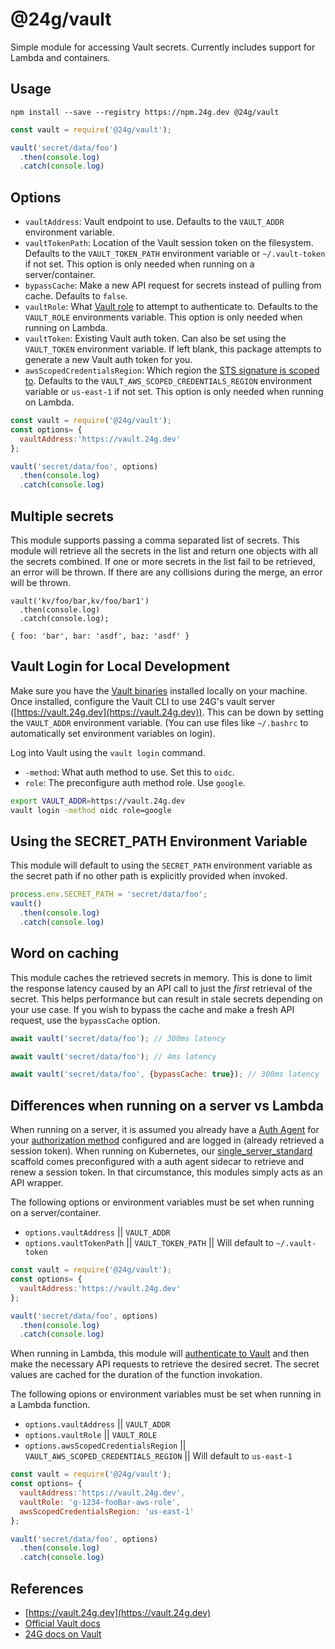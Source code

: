 # @24g/vault
Simple module for accessing Vault secrets. Currently includes support for Lambda and containers.

## Usage

```
npm install --save --registry https://npm.24g.dev @24g/vault
```

```Javascript
const vault = require('@24g/vault');

vault('secret/data/foo')
  .then(console.log)
  .catch(console.log)
```

## Options

* `vaultAddress`: Vault endpoint to use. Defaults to the `VAULT_ADDR` environment variable.
* `vaultTokenPath`: Location of the Vault session token on the filesystem. Defaults to the `VAULT_TOKEN_PATH` environment variable or `~/.vault-token` if not set. This option is only needed when running on a server/container.
* `bypassCache`: Make a new API request for secrets instead of pulling from cache. Defaults to `false`.
* `vaultRole`: What [Vault role](https://www.vaultproject.io/api/auth/aws/index.html#create-role) to attempt to authenticate to. Defaults to the `VAULT_ROLE` environments variable. This option is only needed when running on Lambda.
* `vaultToken`: Existing Vault auth token. Can also be set using the `VAULT_TOKEN` environment variable. If left blank, this package attempts to generate a new Vault auth token for you.
* `awsScopedCredentialsRegion`: Which region the [STS signature is scoped to](https://docs.aws.amazon.com/general/latest/gr/sigv4_changes.html). Defaults to the `VAULT_AWS_SCOPED_CREDENTIALS_REGION` environment variable or `us-east-1` if not set. This option is only needed when running on Lambda.


```Javascript
const vault = require('@24g/vault');
const options= {
  vaultAddress:'https://vault.24g.dev'
};

vault('secret/data/foo', options)
  .then(console.log)
  .catch(console.log)
```

## Multiple secrets
This module supports passing a comma separated list of secrets. This module will retrieve all the secrets in the list and return one objects with all the secrets combined. If one or more secrets in the list fail to be retrieved, an error will be thrown. If there are any collisions during the merge, an error will be thrown.

```
vault('kv/foo/bar,kv/foo/bar1')
  .then(console.log)
  .catch(console.log);

{ foo: 'bar', bar: 'asdf', baz: 'asdf' }
```

## Vault Login for Local Development
Make sure you have the [Vault binaries](https://www.vaultproject.io/downloads.html) installed locally on your machine. Once installed, configure the Vault CLI to use 24G's vault server ([https://vault.24g.dev](https://vault.24g.dev)). This can be down by setting the `VAULT_ADDR` environment variable. (You can use files like `~/.bashrc` to automatically set environment variables on login).

Log into Vault using the `vault login` command.
* `-method`: What auth method to use. Set this to `oidc`.
* `role`: The preconfigure auth method role. Use `google`.

```bash
export VAULT_ADDR=https://vault.24g.dev
vault login -method oidc role=google
```

## Using the SECRET_PATH Environment Variable
This module will default to using the `SECRET_PATH` environment variable as the secret path if no other path is explicitly provided when invoked.

```javascript
process.env.SECRET_PATH = 'secret/data/foo';
vault()
  .then(console.log)
  .catch(console.log)
```

## Word on caching
This module caches the retrieved secrets in memory. This is done to limit the response latency caused by an API call to just the *first* retrieval of the secret. This helps performance but can result in stale secrets depending on your use case. If you wish to bypass the cache and make a fresh API request, use the `bypassCache` option.

```Javascript
await vault('secret/data/foo'); // 300ms latency

await vault('secret/data/foo'); // 4ms latency

await vault('secret/data/foo', {bypassCache: true}); // 300ms latency

```

## Differences when running on a server vs Lambda
When running on a server, it is assumed you already have a [Auth Agent](https://www.vaultproject.io/docs/agent/) for your [authorization method](https://www.vaultproject.io/docs/auth/index.html) configured and are logged in (already retrieved a session token). When running on Kubernetes, our [single_server_standard](https://bitbucket.org/24g/24g-architecture/src/master/Kubernetes/helm/scaffold/single_server_standard/) scaffold comes preconfigured with a auth agent sidecar to retrieve and renew a session token. In that circumstance, this modules simply acts as an API wrapper.

The following options or environment variables must be set when running on a server/container.
* `options.vaultAddress` || `VAULT_ADDR`
* `options.vaultTokenPath` || `VAULT_TOKEN_PATH` || Will default to `~/.vault-token`

```Javascript
const vault = require('@24g/vault');
const options= {
  vaultAddress:'https://vault.24g.dev'
};

vault('secret/data/foo', options)
  .then(console.log)
  .catch(console.log)
```

When running in Lambda, this module will [authenticate to Vault](https://www.vaultproject.io/docs/auth/aws.html) and then make the necessary API requests to retrieve the desired secret. The secret values are cached for the duration of the function invokation. 

The following opions or environment variables must be set when running in a Lambda function.
* `options.vaultAddress` || `VAULT_ADDR`
* `options.vaultRole` || `VAULT_ROLE`
* `options.awsScopedCredentialsRegion` || `VAULT_AWS_SCOPED_CREDENTIALS_REGION` || Will default to `us-east-1`

```Javascript
const vault = require('@24g/vault');
const options= {
  vaultAddress:'https://vault.24g.dev',
  vaultRole: 'g-1234-fooBar-aws-role',
  awsScopedCredentialsRegion: 'us-east-1'
};

vault('secret/data/foo', options)
  .then(console.log)
  .catch(console.log)
```

## References
* [https://vault.24g.dev](https://vault.24g.dev)
* [Official Vault docs](https://www.vaultproject.io/docs/)
* [24G docs on Vault](https://www.notion.so/24g/Vault-931889bba0314daf9b77218d64a882f1)

